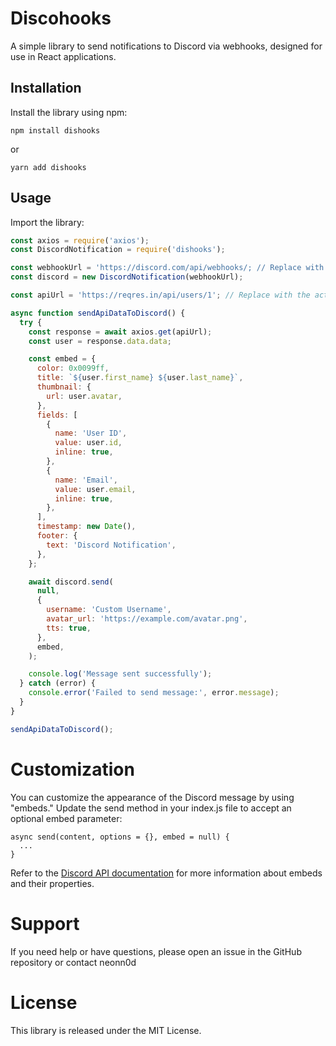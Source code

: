 # Discohooks

A simple library to send notifications to Discord via webhooks, designed for use in React applications.

## Installation

Install the library using npm:

```
npm install dishooks
```

or

```
yarn add dishooks
```

## Usage

Import the library:

```javascript
const axios = require('axios');
const DiscordNotification = require('dishooks');

const webhookUrl = 'https://discord.com/api/webhooks/; // Replace with your webhook
const discord = new DiscordNotification(webhookUrl);

const apiUrl = 'https://reqres.in/api/users/1'; // Replace with the actual API URL

async function sendApiDataToDiscord() {
  try {
    const response = await axios.get(apiUrl);
    const user = response.data.data;

    const embed = {
      color: 0x0099ff,
      title: `${user.first_name} ${user.last_name}`,
      thumbnail: {
        url: user.avatar,
      },
      fields: [
        {
          name: 'User ID',
          value: user.id,
          inline: true,
        },
        {
          name: 'Email',
          value: user.email,
          inline: true,
        },
      ],
      timestamp: new Date(),
      footer: {
        text: 'Discord Notification',
      },
    };

    await discord.send(
      null,
      {
        username: 'Custom Username',
        avatar_url: 'https://example.com/avatar.png',
        tts: true,
      },
      embed,
    );

    console.log('Message sent successfully');
  } catch (error) {
    console.error('Failed to send message:', error.message);
  }
}

sendApiDataToDiscord();

```

# Customization

You can customize the appearance of the Discord message by using "embeds." Update the send method in your index.js file to accept an optional embed parameter:

```
async send(content, options = {}, embed = null) {
  ...
}
```

Refer to the [Discord API documentation](https://discord.com/developers/docs/resources/channel#embed-object) for more information about embeds and their properties.

# Support

If you need help or have questions, please open an issue in the GitHub repository or contact neonn0d

# License

This library is released under the MIT License.
